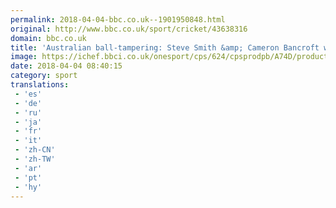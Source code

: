 ```yaml
---
permalink: 2018-04-04-bbc.co.uk--1901950848.html
original: http://www.bbc.co.uk/sport/cricket/43638316
domain: bbc.co.uk
title: 'Australian ball-tampering: Steve Smith &amp; Cameron Bancroft will not contest bans'
image: https://ichef.bbci.co.uk/onesport/cps/624/cpsprodpb/A74D/production/_100692824_smith.jpg
date: 2018-04-04 08:40:15
category: sport
translations: 
 - 'es'
 - 'de'
 - 'ru'
 - 'ja'
 - 'fr'
 - 'it'
 - 'zh-CN'
 - 'zh-TW'
 - 'ar'
 - 'pt'
 - 'hy'
---
```


